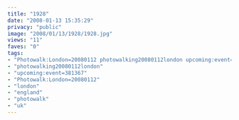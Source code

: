 ```yaml
---
title: "1928"
date: "2008-01-13 15:35:29"
privacy: "public"
image: "2008/01/13/1928/1928.jpg"
views: "11"
faves: "0"
tags:
- "Photowalk:London=20080112 photowalking20080112london upcoming:event=381367 london england uk Photowalk:London=20080112"
- "photowalking20080112london"
- "upcoming:event=381367"
- "Photowalk:London=20080112"
- "london"
- "england"
- "photowalk"
- "uk"
---
```


